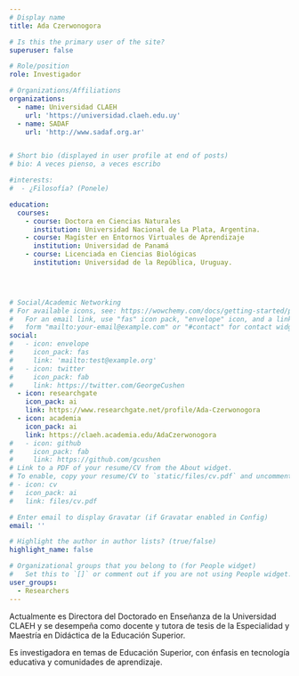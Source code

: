 ```yaml
---
# Display name
title: Ada Czerwonogora

# Is this the primary user of the site?
superuser: false

# Role/position
role: Investigador

# Organizations/Affiliations
organizations:
  - name: Universidad CLAEH
    url: 'https://universidad.claeh.edu.uy'
  - name: SADAF
    url: 'http://www.sadaf.org.ar'


# Short bio (displayed in user profile at end of posts)
# bio: A veces pienso, a veces escribo

#interests:
#  - ¿Filosofía? (Ponele)

education:
  courses:
    - course: Doctora en Ciencias Naturales     
      institution: Universidad Nacional de La Plata, Argentina. 
    - course: Magíster en Entornos Virtuales de Aprendizaje     
      institution: Universidad de Panamá
    - course: Licenciada en Ciencias Biológicas
      institution: Universidad de la República, Uruguay.

    


# Social/Academic Networking
# For available icons, see: https://wowchemy.com/docs/getting-started/page-builder/#icons
#   For an email link, use "fas" icon pack, "envelope" icon, and a link in the
#   form "mailto:your-email@example.com" or "#contact" for contact widget.
social:
#   - icon: envelope
#     icon_pack: fas
#     link: 'mailto:test@example.org'
#   - icon: twitter
#     icon_pack: fab
#     link: https://twitter.com/GeorgeCushen
  - icon: researchgate
    icon_pack: ai
    link: https://www.researchgate.net/profile/Ada-Czerwonogora
  - icon: academia
    icon_pack: ai
    link: https://claeh.academia.edu/AdaCzerwonogora
#   - icon: github
#     icon_pack: fab
#     link: https://github.com/gcushen
# Link to a PDF of your resume/CV from the About widget.
# To enable, copy your resume/CV to `static/files/cv.pdf` and uncomment the lines below.
# - icon: cv
#   icon_pack: ai
#   link: files/cv.pdf

# Enter email to display Gravatar (if Gravatar enabled in Config)
email: ''

# Highlight the author in author lists? (true/false)
highlight_name: false

# Organizational groups that you belong to (for People widget)
#   Set this to `[]` or comment out if you are not using People widget.
user_groups:
  - Researchers
---
```


Actualmente es Directora del Doctorado en Enseñanza de la Universidad CLAEH y se desempeña como docente y tutora de tesis de la Especialidad y Maestría en Didáctica de la Educación Superior.

Es investigadora en temas de Educación Superior, con énfasis en tecnología educativa y comunidades de aprendizaje.